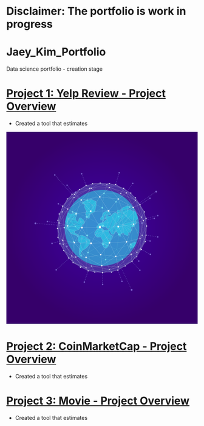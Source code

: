 # Disclaimer: The portfolio is work in progress

# Jaey_Kim_Portfolio
Data science portfolio - creation stage

# [Project 1: Yelp Review - Project Overview](https://github.com/annkim1223/yelp_review)
* Created a tool that estimates 

![](/images/earth-g466520a0b_1280.png)

# [Project 2: CoinMarketCap - Project Overview](https://github.com/annkim1223/coinmarkeetcap_scrapper_2020)
* Created a tool that estimates 

# [Project 3: Movie - Project Overview](https://github.com/annkim1223/Movie)
* Created a tool that estimates 

